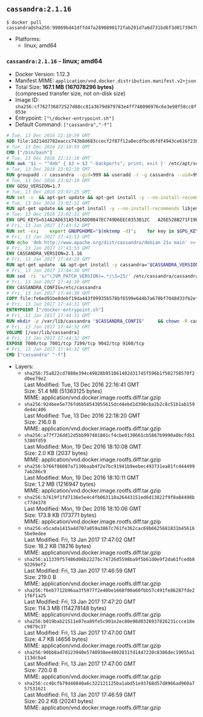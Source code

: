 ## `cassandra:2.1.16`

```console
$ docker pull cassandra@sha256:99069bd41dffd47a2890890172fab201d7a6d731bd6f3d017394702b598b6448
```

-	Platforms:
	-	linux; amd64

### `cassandra:2.1.16` - linux; amd64

-	Docker Version: 1.12.3
-	Manifest MIME: `application/vnd.docker.distribution.manifest.v2+json`
-	Total Size: **167.1 MB (167078296 bytes)**  
	(compressed transfer size, not on-disk size)
-	Image ID: `sha256:cf762736872527d88cc81a3679d879783e4ff748090976c6e3e98f58cc8f053e`
-	Entrypoint: `["\/docker-entrypoint.sh"]`
-	Default Command: `["cassandra","-f"]`

```dockerfile
# Tue, 13 Dec 2016 22:10:59 GMT
ADD file:1d214d2782eaccc743b8d683ccecf2f87f12a0ecdfbcd6fdf4943ce616f23870 in / 
# Tue, 13 Dec 2016 22:10:59 GMT
CMD ["/bin/bash"]
# Tue, 13 Dec 2016 22:11:18 GMT
RUN awk '$1 ~ "^deb" { $3 = $3 "-backports"; print; exit }' /etc/apt/sources.list > /etc/apt/sources.list.d/backports.list
# Tue, 13 Dec 2016 23:02:10 GMT
RUN groupadd -r cassandra --gid=999 && useradd -r -g cassandra --uid=999 cassandra
# Tue, 13 Dec 2016 23:02:10 GMT
ENV GOSU_VERSION=1.7
# Tue, 13 Dec 2016 23:02:25 GMT
RUN set -x 	&& apt-get update && apt-get install -y --no-install-recommends ca-certificates wget && rm -rf /var/lib/apt/lists/* 	&& wget -O /usr/local/bin/gosu "https://github.com/tianon/gosu/releases/download/$GOSU_VERSION/gosu-$(dpkg --print-architecture)" 	&& wget -O /usr/local/bin/gosu.asc "https://github.com/tianon/gosu/releases/download/$GOSU_VERSION/gosu-$(dpkg --print-architecture).asc" 	&& export GNUPGHOME="$(mktemp -d)" 	&& gpg --keyserver ha.pool.sks-keyservers.net --recv-keys B42F6819007F00F88E364FD4036A9C25BF357DD4 	&& gpg --batch --verify /usr/local/bin/gosu.asc /usr/local/bin/gosu 	&& rm -r "$GNUPGHOME" /usr/local/bin/gosu.asc 	&& chmod +x /usr/local/bin/gosu 	&& gosu nobody true 	&& apt-get purge -y --auto-remove ca-certificates wget
# Tue, 13 Dec 2016 23:02:31 GMT
RUN apt-get update && apt-get install -y --no-install-recommends libjemalloc1 && rm -rf /var/lib/apt/lists/*
# Tue, 13 Dec 2016 23:02:31 GMT
ENV GPG_KEYS=514A2AD631A57A16DD0047EC749D6EEC0353B12C 	A26E528B271F19B9E5D8E19EA278B781FE4B2BDA
# Fri, 13 Jan 2017 17:43:52 GMT
RUN set -ex; 	export GNUPGHOME="$(mktemp -d)"; 	for key in $GPG_KEYS; do 		gpg --keyserver ha.pool.sks-keyservers.net --recv-keys "$key"; 	done; 	gpg --export $GPG_KEYS > /etc/apt/trusted.gpg.d/cassandra.gpg; 	rm -r "$GNUPGHOME"; 	apt-key list
# Fri, 13 Jan 2017 17:43:53 GMT
RUN echo 'deb http://www.apache.org/dist/cassandra/debian 21x main' >> /etc/apt/sources.list.d/cassandra.list
# Fri, 13 Jan 2017 17:43:53 GMT
ENV CASSANDRA_VERSION=2.1.16
# Fri, 13 Jan 2017 17:44:29 GMT
RUN apt-get update 	&& apt-get install -y cassandra="$CASSANDRA_VERSION" 	&& rm -rf /var/lib/apt/lists/*
# Fri, 13 Jan 2017 17:44:30 GMT
RUN sed -ri 's/^(JVM_PATCH_VERSION)=.*/\1=25/' /etc/cassandra/cassandra-env.sh
# Fri, 13 Jan 2017 17:44:30 GMT
ENV CASSANDRA_CONFIG=/etc/cassandra
# Fri, 13 Jan 2017 17:44:30 GMT
COPY file:fe6ed91be8debf19da443f09935b578bf6599e644b7a670bf7048d33fb2efa9e in /docker-entrypoint.sh 
# Fri, 13 Jan 2017 17:44:31 GMT
ENTRYPOINT ["/docker-entrypoint.sh"]
# Fri, 13 Jan 2017 17:44:31 GMT
RUN mkdir -p /var/lib/cassandra "$CASSANDRA_CONFIG" 	&& chown -R cassandra:cassandra /var/lib/cassandra "$CASSANDRA_CONFIG" 	&& chmod 777 /var/lib/cassandra "$CASSANDRA_CONFIG"
# Fri, 13 Jan 2017 17:44:32 GMT
VOLUME [/var/lib/cassandra]
# Fri, 13 Jan 2017 17:44:32 GMT
EXPOSE 7000/tcp 7001/tcp 7199/tcp 9042/tcp 9160/tcp
# Fri, 13 Jan 2017 17:44:32 GMT
CMD ["cassandra" "-f"]
```

-	Layers:
	-	`sha256:75a822cd7888e394c49828b951061402d31745f596b1f502758570f2d0ee79e2`  
		Last Modified: Tue, 13 Dec 2016 22:16:41 GMT  
		Size: 51.4 MB (51363125 bytes)  
		MIME: application/vnd.docker.image.rootfs.diff.tar.gzip
	-	`sha256:924bee5e776fd6b58543055615dcd4ebd1d390cba2b2c8c51b1ab159de44c406`  
		Last Modified: Tue, 13 Dec 2016 22:18:20 GMT  
		Size: 216.0 B  
		MIME: application/vnd.docker.image.rootfs.diff.tar.gzip
	-	`sha256:a77f726dd12d5bb997401801cf4cbe0130661cb5867b9990a0bcfdb15380fd59`  
		Last Modified: Mon, 19 Dec 2016 18:10:08 GMT  
		Size: 2.0 KB (2037 bytes)  
		MIME: application/vnd.docker.image.rootfs.diff.tar.gzip
	-	`sha256:b766f86087a7130baab4f2e7bc91941b9eebec493731ea81fc4444997ab286c9`  
		Last Modified: Mon, 19 Dec 2016 18:10:11 GMT  
		Size: 1.2 MB (1216947 bytes)  
		MIME: application/vnd.docker.image.rootfs.diff.tar.gzip
	-	`sha256:b7619f1fd7136e5e4c4fb063118a26443151ed6d13822f9f8a84498bc77d4378`  
		Last Modified: Mon, 19 Dec 2016 18:10:06 GMT  
		Size: 173.8 KB (173771 bytes)  
		MIME: application/vnd.docker.image.rootfs.diff.tar.gzip
	-	`sha256:e5cada1415a4d707a059a3867c761fe362cac69b6625681831b456165be9edee`  
		Last Modified: Fri, 13 Jan 2017 17:47:02 GMT  
		Size: 18.2 KB (18216 bytes)  
		MIME: application/vnd.docker.image.rootfs.diff.tar.gzip
	-	`sha256:a11339f57486d06b2227bc74726d5598ba9f5b61d0e9f2da61fcedb892269ef2`  
		Last Modified: Fri, 13 Jan 2017 17:46:59 GMT  
		Size: 219.0 B  
		MIME: application/vnd.docker.image.rootfs.diff.tar.gzip
	-	`sha256:f6eb7712b96aa3f5977f2e40be1668f00a60fbb57c491fe86287fde21f6f1a25`  
		Last Modified: Fri, 13 Jan 2017 17:47:20 GMT  
		Size: 114.3 MB (114278148 bytes)  
		MIME: application/vnd.docker.image.rootfs.diff.tar.gzip
	-	`sha256:b019bab21511e07ea89fe5c901e2ec80e98d0326937826231ccce18ec9879c37`  
		Last Modified: Fri, 13 Jan 2017 17:47:00 GMT  
		Size: 4.7 KB (4656 bytes)  
		MIME: application/vnd.docker.image.rootfs.diff.tar.gzip
	-	`sha256:90bb8ad7d123940e5748938ee4802831fd1447220c8386dec19055a1113dc6a4`  
		Last Modified: Fri, 13 Jan 2017 17:47:00 GMT  
		Size: 720.0 B  
		MIME: application/vnd.docker.image.rootfs.diff.tar.gzip
	-	`sha256:cc40cfb79d40840a6c322121125ba1abd51e93768d57d8966ad960a757531621`  
		Last Modified: Fri, 13 Jan 2017 17:46:59 GMT  
		Size: 20.2 KB (20241 bytes)  
		MIME: application/vnd.docker.image.rootfs.diff.tar.gzip
